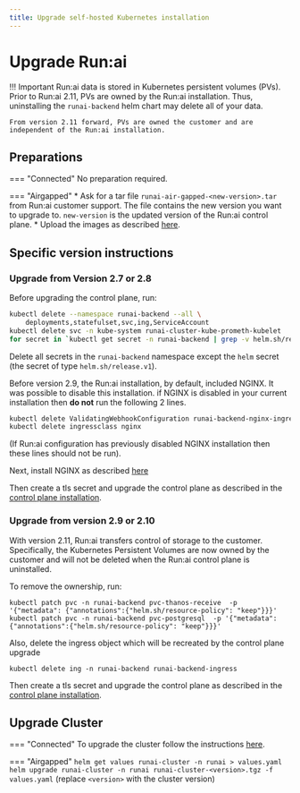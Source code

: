 ```yaml
---
title: Upgrade self-hosted Kubernetes installation
---
```

# Upgrade Run:ai 


!!! Important
    Run:ai data is stored in Kubernetes persistent volumes (PVs). Prior to Run:ai 2.11, PVs are owned by the Run:ai installation. Thus, uninstalling the `runai-backend` helm chart may delete all of your data. 

    From version 2.11 forward, PVs are owned the customer and are independent of the Run:ai installation. 
## Preparations

=== "Connected"
    No preparation required.

=== "Airgapped" 
    * Ask for a tar file `runai-air-gapped-<new-version>.tar` from Run:ai customer support. The file contains the new version you want to upgrade to. `new-version` is the updated version of the Run:ai control plane.
    * Upload the images as described [here](preparations.md#runai-software-files).


## Specific version instructions
### Upgrade from Version 2.7 or 2.8

Before upgrading the control plane, run: 

``` bash
kubectl delete --namespace runai-backend --all \
    deployments,statefulset,svc,ing,ServiceAccount
kubectl delete svc -n kube-system runai-cluster-kube-prometh-kubelet
for secret in `kubectl get secret -n runai-backend | grep -v helm.sh/release.v1 | grep -v NAME | awk '{print $1}'`; do kubectl delete secrets -n runai-backend $secret; done
```

Delete all secrets in the `runai-backend` namespace except the `helm` secret (the secret of type `helm.sh/release.v1`).

Before version 2.9, the Run:ai installation, by default, included NGINX. It was possible to disable this installation. if NGINX is disabled in your current installation then __do not__ run the following 2 lines. 

``` bash
kubectl delete ValidatingWebhookConfiguration runai-backend-nginx-ingress-admission
kubectl delete ingressclass nginx 
```
(If Run:ai configuration has previously disabled NGINX installation then these lines should not be run).

Next, install NGINX as described [here](../../cluster-setup/cluster-prerequisites.md#ingress-controller)

Then create a tls secret and upgrade the control plane as described in the [control plane installation](backend.md). 

### Upgrade from version 2.9 or 2.10

With version 2.11, Run:ai transfers control of storage to the customer. Specifically, the Kubernetes Persistent Volumes are now owned by the customer and will not be deleted when the Run:ai control plane is uninstalled. 

To remove the ownership, run:

```
kubectl patch pvc -n runai-backend pvc-thanos-receive  -p '{"metadata": {"annotations":{"helm.sh/resource-policy": "keep"}}}'
kubectl patch pvc -n runai-backend pvc-postgresql  -p '{"metadata": {"annotations":{"helm.sh/resource-policy": "keep"}}}'
```

Also, delete the ingress object which will be recreated by the control plane upgrade

```
kubectl delete ing -n runai-backend runai-backend-ingress
```

Then create a tls secret and upgrade the control plane as described in the [control plane installation](backend.md). 





## Upgrade Cluster 

=== "Connected"
    To upgrade the cluster follow the instructions [here](../../cluster-setup/cluster-upgrade.md).

=== "Airgapped"
    ```
    helm get values runai-cluster -n runai > values.yaml
    helm upgrade runai-cluster -n runai runai-cluster-<version>.tgz -f values.yaml
    ```
    (replace `<version>` with the cluster version)
